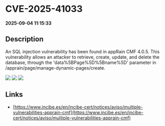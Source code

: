 # CVE-2025-41033

**2025-09-04 11:15:33**

## Description
An SQL injection vulnerability has been found in appRain CMF 4.0.5. This vulnerability allows an attacker to retrieve, create, update, and delete the database, through the 'data%5BPage%5D%5Bname%5D' parameter in /apprain/page/manage-dynamic-pages/create.

![](https://img.shields.io/static/v1?label=Score&message=8.7&color=red)
![](https://img.shields.io/static/v1?label=Severity&message=HIGH&color=red)
![](https://img.shields.io/static/v1?label=CWE&message=SQL&color=green)

## Links
- [https://www.incibe.es/en/incibe-cert/notices/aviso/multiple-vulnerabilities-apprain-cmf](https://www.incibe.es/en/incibe-cert/notices/aviso/multiple-vulnerabilities-apprain-cmf)
